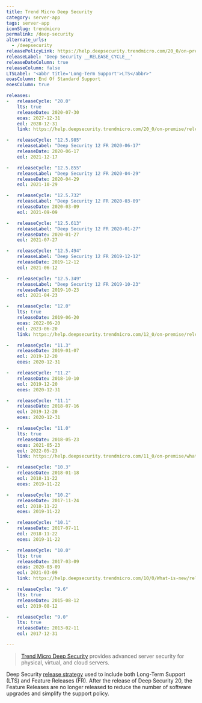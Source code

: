 ```yaml
---
title: Trend Micro Deep Security
category: server-app
tags: server-app
iconSlug: trendmicro
permalink: /deep-security
alternate_urls:
  - /deepsecurity
releasePolicyLink: https://help.deepsecurity.trendmicro.com/20_0/on-premise/dates-lts.html
releaseLabel: 'Deep Security __RELEASE_CYCLE__'
releaseDateColumn: true
releaseColumn: false
LTSLabel: "<abbr title='Long-Term Support'>LTS</abbr>"
eoasColumn: End Of Standard Support
eoesColumn: true

releases:
-   releaseCycle: "20.0"
    lts: true
    releaseDate: 2020-07-30
    eoas: 2027-12-31
    eol: 2028-12-31
    link: https://help.deepsecurity.trendmicro.com/20_0/on-premise/release-notes.html

-   releaseCycle: "12.5.985"
    releaseLabel: "Deep Security 12 FR 2020-06-17"
    releaseDate: 2020-06-17
    eol: 2021-12-17

-   releaseCycle: "12.5.855"
    releaseLabel: "Deep Security 12 FR 2020-04-29"
    releaseDate: 2020-04-29
    eol: 2021-10-29

-   releaseCycle: "12.5.732"
    releaseLabel: "Deep Security 12 FR 2020-03-09"
    releaseDate: 2020-03-09
    eol: 2021-09-09

-   releaseCycle: "12.5.613"
    releaseLabel: "Deep Security 12 FR 2020-01-27"
    releaseDate: 2020-01-27
    eol: 2021-07-27

-   releaseCycle: "12.5.494"
    releaseLabel: "Deep Security 12 FR 2019-12-12"
    releaseDate: 2019-12-12
    eol: 2021-06-12

-   releaseCycle: "12.5.349"
    releaseLabel: "Deep Security 12 FR 2019-10-23"
    releaseDate: 2019-10-23
    eol: 2021-04-23

-   releaseCycle: "12.0"
    lts: true
    releaseDate: 2019-06-20
    eoas: 2022-06-20
    eol: 2023-06-20
    link: https://help.deepsecurity.trendmicro.com/12_0/on-premise/release-notes.html

-   releaseCycle: "11.3"
    releaseDate: 2019-01-07
    eol: 2019-12-20
    eoes: 2020-12-31

-   releaseCycle: "11.2"
    releaseDate: 2018-10-10
    eol: 2019-12-20
    eoes: 2020-12-31

-   releaseCycle: "11.1"
    releaseDate: 2018-07-16
    eol: 2019-12-20
    eoes: 2020-12-31

-   releaseCycle: "11.0"
    lts: true
    releaseDate: 2018-05-23
    eoas: 2021-05-23
    eol: 2022-05-23
    link: https://help.deepsecurity.trendmicro.com/11_0/on-premise/whats-new.html

-   releaseCycle: "10.3"
    releaseDate: 2018-01-18
    eol: 2018-11-22
    eoes: 2019-11-22

-   releaseCycle: "10.2"
    releaseDate: 2017-11-24
    eol: 2018-11-22
    eoes: 2019-11-22

-   releaseCycle: "10.1"
    releaseDate: 2017-07-11
    eol: 2018-11-22
    eoes: 2019-11-22

-   releaseCycle: "10.0"
    lts: true
    releaseDate: 2017-03-09
    eoas: 2020-03-09
    eol: 2021-03-09
    link: https://help.deepsecurity.trendmicro.com/10/0/What-is-new/release_10_0.html

-   releaseCycle: "9.6"
    lts: true
    releaseDate: 2015-08-12
    eol: 2019-08-12

-   releaseCycle: "9.0"
    lts: true
    releaseDate: 2013-02-11
    eol: 2017-12-31

---
```


> [Trend Micro Deep Security](https://www.trendmicro.com/en_us/business/products/hybrid-cloud/deep-security.html)
> provides advanced server security for physical, virtual, and cloud servers.

Deep Security [release strategy](https://help.deepsecurity.trendmicro.com/20_0/on-premise/release-lifecycle.html) used to include both Long-Term Support (LTS) and Feature Releases (FR). After the release of Deep Security 20, the Feature Releases are no longer released to reduce the number of software upgrades and simplify the support policy.
